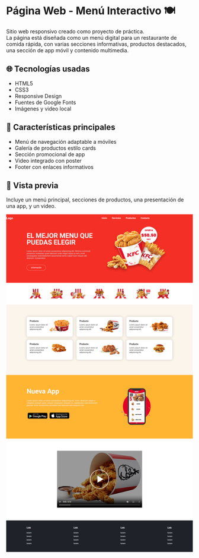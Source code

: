 # Página Web - Menú Interactivo 🍽️

Sitio web responsivo creado como proyecto de práctica.  
La página está diseñada como un menú digital para un restaurante de comida rápida, con varias secciones informativas, productos destacados, una sección de app móvil y contenido multimedia.

## 🌐 Tecnologías usadas

- HTML5
- CSS3
- Responsive Design
- Fuentes de Google Fonts
- Imágenes y video local

## 📱 Características principales

- Menú de navegación adaptable a móviles
- Galería de productos estilo cards
- Sección promocional de app
- Video integrado con poster
- Footer con enlaces informativos
  
## 📸 Vista previa

Incluye un menú principal, secciones de productos, una presentación de una app, y un video.

![Captura](images/captura.png) 
 
